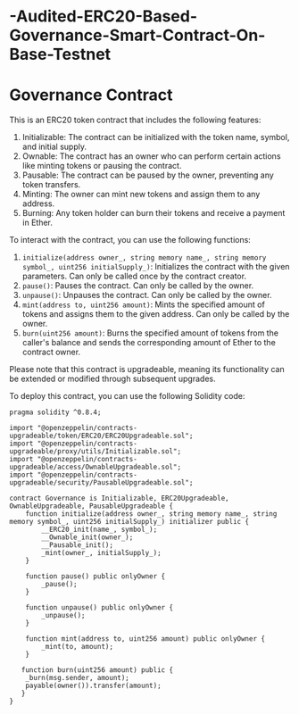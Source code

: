 # -Audited-ERC20-Based-Governance-Smart-Contract-On-Base-Testnet
# Governance Contract

This is an ERC20 token contract that includes the following features:

1. Initializable: The contract can be initialized with the token name, symbol, and initial supply.
2. Ownable: The contract has an owner who can perform certain actions like minting tokens or pausing the contract.
3. Pausable: The contract can be paused by the owner, preventing any token transfers.
4. Minting: The owner can mint new tokens and assign them to any address.
5. Burning: Any token holder can burn their tokens and receive a payment in Ether.

To interact with the contract, you can use the following functions:

1. `initialize(address owner_, string memory name_, string memory symbol_, uint256 initialSupply_)`: Initializes the contract with the given parameters. Can only be called once by the contract creator.
2. `pause()`: Pauses the contract. Can only be called by the owner.
3. `unpause()`: Unpauses the contract. Can only be called by the owner.
4. `mint(address to, uint256 amount)`: Mints the specified amount of tokens and assigns them to the given address. Can only be called by the owner.
5. `burn(uint256 amount)`: Burns the specified amount of tokens from the caller's balance and sends the corresponding amount of Ether to the contract owner.

Please note that this contract is upgradeable, meaning its functionality can be extended or modified through subsequent upgrades.

To deploy this contract, you can use the following Solidity code:

```solidity
pragma solidity ^0.8.4;

import "@openzeppelin/contracts-upgradeable/token/ERC20/ERC20Upgradeable.sol";
import "@openzeppelin/contracts-upgradeable/proxy/utils/Initializable.sol";
import "@openzeppelin/contracts-upgradeable/access/OwnableUpgradeable.sol";
import "@openzeppelin/contracts-upgradeable/security/PausableUpgradeable.sol";

contract Governance is Initializable, ERC20Upgradeable, OwnableUpgradeable, PausableUpgradeable {
    function initialize(address owner_, string memory name_, string memory symbol_, uint256 initialSupply_) initializer public {
        __ERC20_init(name_, symbol_);
        __Ownable_init(owner_);
        __Pausable_init();
        _mint(owner_, initialSupply_);
    }

    function pause() public onlyOwner {
        _pause();
    }

    function unpause() public onlyOwner {
        _unpause();
    }

    function mint(address to, uint256 amount) public onlyOwner {
        _mint(to, amount);
    }

   function burn(uint256 amount) public {
    _burn(msg.sender, amount);
    payable(owner()).transfer(amount);
   }
}
